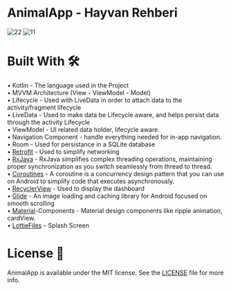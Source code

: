 # AnimalApp - Hayvan Rehberi


![22](https://user-images.githubusercontent.com/100429928/178098782-d6016da4-50ab-4fd6-8893-c6cc62cb52e4.jpg)
![11](https://user-images.githubusercontent.com/100429928/178098784-c96d386e-c469-46b1-9e06-d9aa6082b9de.jpg)<br/>

# Built With  :hammer_and_wrench:

•	Kotlin - The language used in the Project<br/>
•	MVVM Architecture (View - ViewModel - Model)<br/>
•	Lifecycle - Used with LiveData in order to attach data to the activity/fragment lifecycle<br/>
•	LiveData - Used to make data be Lifecycle aware, and helps persist data through the activity Lifecycle<br/>
•	ViewModel - UI related data holder, lifecycle aware.<br/>
•	Navigation Component - handle everything needed for in-app navigation.<br/>
•	Room - Used for persistance in a SQLite database<br/>
•	[Retrofit](https://square.github.io/retrofit/) - Used to simplify networking<br/>
•	[RxJava](https://www.geeksforgeeks.org/rxjava-for-android/) - RxJava simplifies complex threading operations, maintaining proper synchronization as you switch seamlessly from thread to thread.<br/>
•	[Coroutines](https://kotlinlang.org/docs/coroutines-overview.html) - A coroutine is a concurrency design pattern that you can use on Android to simplify code that executes asynchronously.<br/>
•	[RecyclerView](https://developer.android.com/reference/kotlin/androidx/recyclerview/widget/RecyclerView) - Used to display the dashboard<br/>
•	[Glide](https://github.com/bumptech/glide) - An image loading and caching library for Android focused on smooth scrolling<br/>
•	[Material](https://github.com/material-components/material-components-android/blob/master/docs/getting-started.md)-Components - Material design components like ripple animation, cardView.<br/>
•	[LottieFiles](https://lottiefiles.com/blog/working-with-lottie/getting-started-with-lottie-animations-in-android-app) – Splash Screen<br/>

# License  :page_with_curl:<br/>
AnimalApp is available under the MIT license. See the [LICENSE](https://github.com/ahmetufan/AnimalApp/blob/main/LICENSE) file for more info.


